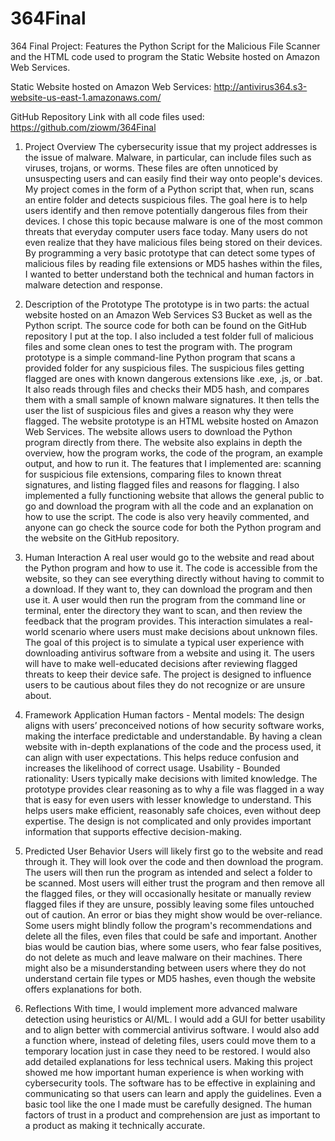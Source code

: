# 364Final
364 Final Project: Features the Python Script for the Malicious File Scanner and the HTML code used to program the Static Website hosted on Amazon Web Services.

Static Website hosted on Amazon Web Services: http://antivirus364.s3-website-us-east-1.amazonaws.com/

GitHub Repository Link with all code files used: https://github.com/ziowm/364Final

1. Project Overview
	The cybersecurity issue that my project addresses is the issue of malware. Malware, in particular, can include files such as viruses, trojans, or worms. These files are often unnoticed by unsuspecting users and can easily find their way onto people's devices. My project comes in the form of a Python script that, when run, scans an entire folder and detects suspicious files. The goal here is to help users identify and then remove potentially dangerous files from their devices.
	I chose this topic because malware is one of the most common threats that everyday computer users face today. Many users do not even realize that they have malicious files being stored on their devices. By programming a very basic prototype that can detect some types of malicious files by reading file extensions or MD5 hashes within the files, I wanted to better understand both the technical and human factors in malware detection and response.

2. Description of the Prototype
	The prototype is in two parts: the actual website hosted on an Amazon Web Services S3 Bucket as well as the Python script. The source code for both can be found on the GitHub repository I put at the top. I also included a test folder full of malicious files and some clean ones to test the program with.
	The program prototype is a simple command-line Python program that scans a provided folder for any suspicious files. The suspicious files getting flagged are ones with known dangerous extensions like .exe, .js, or .bat. It also reads through files and checks their MD5 hash, and compares them with a small sample of known malware signatures. It then tells the user the list of suspicious files and gives a reason why they were flagged.
	The website prototype is an HTML website hosted on Amazon Web Services. The website allows users to download the Python program directly from there. The website also explains in depth the overview, how the program works, the code of the program, an example output, and how to run it.
	The features that I implemented are: scanning for suspicious file extensions, comparing files to known threat signatures, and listing flagged files and reasons for flagging. I also implemented a fully functioning website that allows the general public to go and download the program with all the code and an explanation on how to use the script. The code is also very heavily commented, and anyone can go check the source code for both the Python program and the website on the GitHub repository.

3. Human Interaction
	A real user would go to the website and read about the Python program and how to use it. The code is accessible from the website, so they can see everything directly without having to commit to a download. If they want to, they can download the program and then use it. A user would then run the program from the command line or terminal, enter the directory they want to scan, and then review the feedback that the program provides. This interaction simulates a real-world scenario where users must make decisions about unknown files.
	The goal of this project is to simulate a typical user experience with downloading antivirus software from a website and using it. The users will have to make well-educated decisions after reviewing flagged threats to keep their device safe. The project is designed to influence users to be cautious about files they do not recognize or are unsure about.

4. Framework Application
	Human factors - Mental models: The design aligns with users’ preconceived notions of how security software works, making the interface predictable and understandable. By having a clean website with in-depth explanations of the code and the process used, it can align with user expectations. This helps reduce confusion and increases the likelihood of correct usage.
Usability - Bounded rationality: Users typically make decisions with limited knowledge. The prototype provides clear reasoning as to why a file was flagged in a way that is easy for even users with lesser knowledge to understand. This helps users make efficient, reasonably safe choices, even without deep expertise. The design is not complicated and only provides important information that supports effective decision-making.

5. Predicted User Behavior
	Users will likely first go to the website and read through it. They will look over the code and then download the program. The users will then run the program as intended and select a folder to be scanned. Most users will either trust the program and then remove all the flagged files, or they will occasionally hesitate or manually review flagged files if they are unsure, possibly leaving some files untouched out of caution.
	An error or bias they might show would be over-reliance. Some users might blindly follow the program's recommendations and delete all the files, even files that could be safe and important. Another bias would be caution bias, where some users, who fear false positives, do not delete as much and leave malware on their machines. There might also be a misunderstanding between users where they do not understand certain file types or MD5 hashes, even though the website offers explanations for both.

6. Reflections
	With time, I would implement more advanced malware detection using heuristics or AI/ML. I would add a GUI for better usability and to align better with commercial antivirus software. I would also add a function where, instead of deleting files, users could move them to a temporary location just in case they need to be restored. I would also add detailed explanations for less technical users.
	Making this project showed me how important human experience is when working with cybersecurity tools. The software has to be effective in explaining and communicating so that users can learn and apply the guidelines. Even a basic tool like the one I made must be carefully designed. The human factors of trust in a product and comprehension are just as important to a product as making it technically accurate.
